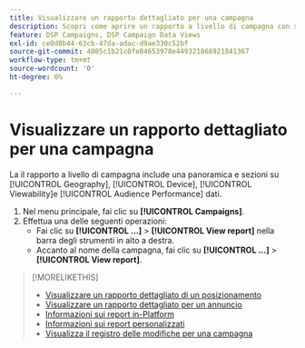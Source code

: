 ```yaml
---
title: Visualizzare un rapporto dettagliato per una campagna
description: Scopri come aprire un rapporto a livello di campagna con sezioni su Geografia, Dispositivo, Visualizzabilità e Prestazioni del pubblico.
feature: DSP Campaigns, DSP Campaign Data Views
exl-id: ce0d8b44-63cb-47da-adac-d9ae330c52bf
source-git-commit: 4085c1b21c0fe84653978e449321868921841367
workflow-type: tm+mt
source-wordcount: '0'
ht-degree: 0%

---
```


# Visualizzare un rapporto dettagliato per una campagna

La <!--legacy --> il rapporto a livello di campagna include una panoramica e sezioni su [!UICONTROL Geography], [!UICONTROL Device], [!UICONTROL Viewability]e [!UICONTROL Audience Performance] dati.

1. Nel menu principale, fai clic su **[!UICONTROL Campaigns]**.
1. Effettua una delle seguenti operazioni:
   * Fai clic su **[!UICONTROL ...]** > **[!UICONTROL View report]** nella barra degli strumenti in alto a destra.
   * Accanto al nome della campagna, fai clic su  **[!UICONTROL ...]** > **[!UICONTROL View report]**.

>[!MORELIKETHIS]
>
>* [Visualizzare un rapporto dettagliato di un posizionamento](/help/dsp/campaign-management/placements/placement-view-report.md)
>* [Visualizzare un rapporto dettagliato per un annuncio](/help/dsp/campaign-management/ads/ad-view-report.md)
>* [Informazioni sui report in-Platform](/help/dsp/campaign-management/reports/campaign-reports-about.md)
>* [Informazioni sui report personalizzati](/help/dsp/reports/report-about.md)
>* [Visualizza il registro delle modifiche per una campagna](campaign-change-log.md)

